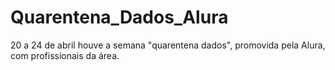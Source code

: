 # Quarentena_Dados_Alura
20 a 24 de abril houve a semana "quarentena dados", promovida pela Alura, com profissionais da área.
